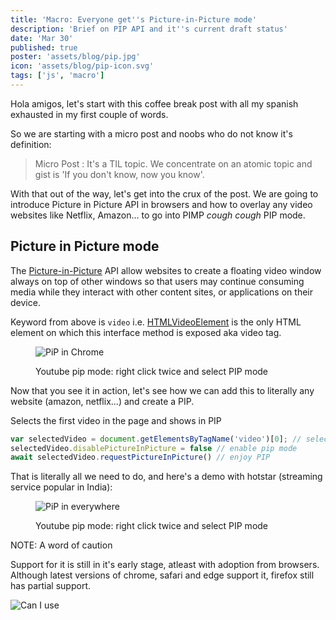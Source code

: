 ```yaml
---
title: 'Macro: Everyone get''s Picture-in-Picture mode'
description: 'Brief on PIP API and it''s current draft status'
date: 'Mar 30'
published: true
poster: 'assets/blog/pip.jpg'
icon: 'assets/blog/pip-icon.svg'
tags: ['js', 'macro']
---
```


Hola amigos, let's start with this coffee break post with all my spanish exhausted in my first couple of words. 

So we are starting with a micro post and noobs who do not know it's definition:

>  Micro Post : It's a TIL topic. We concentrate on an atomic topic and gist is 'If you don't know, now you know'.


With that out of the way, let's get into the crux of the post. We are going to introduce Picture in Picture API in browsers and how to overlay any video websites like Netflix, Amazon... to go into PIMP *cough cough* PIP mode.

## Picture in Picture mode

The [Picture-in-Picture](https://developer.mozilla.org/en-US/docs/Web/API/Picture-in-Picture_API) API allow websites to create a floating video window always on top of other windows so that users may continue consuming media while they interact with other content sites, or applications on their device.

Keyword from above is `video` i.e. [HTMLVideoElement](https://developer.mozilla.org/en-US/docs/Web/API/HTMLVideoElement) is the only HTML element on which this interface method is exposed aka video tag.

<figure>

![PiP in Chrome](assets/blog/gif1.gif)
<figcaption>Youtube pip mode: right click twice and select PIP mode</figcaption>

</figure>

Now that you see it in action, let's see how we can add this to literally any website (amazon, netflix...) and create a PIP. 
<p class="codeblock-title">Selects the first video in the page and shows in PIP</p>

```js
var selectedVideo = document.getElementsByTagName('video')[0]; // selects the first video, can also select by classname/id if multiple videos are playing on the same page
selectedVideo.disablePictureInPicture = false // enable pip mode 
await selectedVideo.requestPictureInPicture() // enjoy PIP
```

That is literally all we need to do, and here's a demo with hotstar (streaming service popular in India):

<figure>

![PiP in everywhere](assets/blog/gif2.gif)
<figcaption>Youtube pip mode: right click twice and select PIP mode</figcaption>

</figure>

NOTE: A word of caution

Support for it is still in it's early stage, atleast with adoption from browsers. Although 
latest versions of chrome, safari and edge support it, firefox still has partial support.

![Can I use](assets/blog/pip-caniuse.png)
